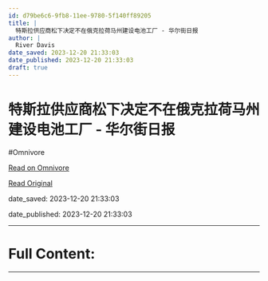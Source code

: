 ```yaml
---
id: d79be6c6-9fb8-11ee-9780-5f140ff89205
title: |
  特斯拉供应商松下决定不在俄克拉荷马州建设电池工厂 - 华尔街日报
author: |
  River Davis
date_saved: 2023-12-20 21:33:03
date_published: 2023-12-20 21:33:03
draft: true
---
```


# 特斯拉供应商松下决定不在俄克拉荷马州建设电池工厂 - 华尔街日报
#Omnivore

[Read on Omnivore](https://omnivore.app/me/-18c8a9e35d1)

[Read Original](https://cn.wsj.com/amp/articles/%E7%89%B9%E6%96%AF%E6%8B%89%E4%BE%9B%E5%BA%94%E5%95%86%E6%9D%BE%E4%B8%8B%E5%86%B3%E5%AE%9A%E4%B8%8D%E5%9C%A8%E4%BF%84%E5%85%8B%E6%8B%89%E8%8D%B7%E9%A9%AC%E5%B7%9E%E5%BB%BA%E8%AE%BE%E7%94%B5%E6%B1%A0%E5%B7%A5%E5%8E%82-b7deb021)

date_saved: 2023-12-20 21:33:03

date_published: 2023-12-20 21:33:03

--- 

# Full Content: 



---

